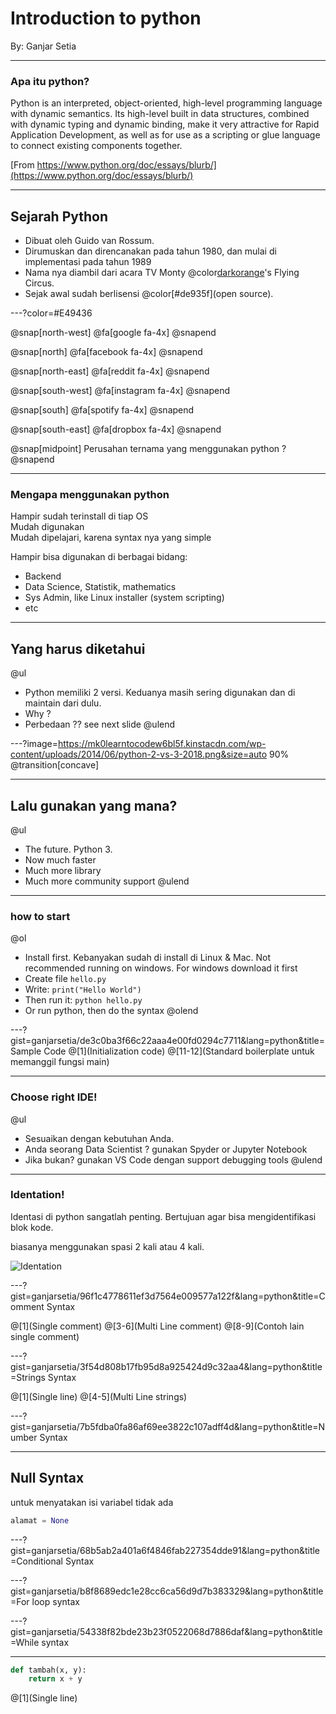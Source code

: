 # Introduction to python

By: Ganjar Setia

---

### Apa itu python?

Python is an interpreted, object-oriented, high-level programming language with dynamic semantics. Its high-level built in data structures, combined with dynamic typing and dynamic binding, make it very attractive for Rapid Application Development, as well as for use as a scripting or glue language to connect existing components together.

[From https://www.python.org/doc/essays/blurb/](https://www.python.org/doc/essays/blurb/)

---

## Sejarah Python

- Dibuat oleh Guido van Rossum.
- Dirumuskan dan direncanakan pada tahun 1980, dan mulai di implementasi pada tahun 1989
- Nama nya diambil dari acara TV Monty @color[darkorange](Python)'s Flying Circus.
- Sejak awal sudah berlisensi @color[#de935f](open source).

---?color=#E49436

@snap[north-west]
@fa[google fa-4x]
@snapend

@snap[north]
@fa[facebook fa-4x]
@snapend

@snap[north-east]
@fa[reddit fa-4x]
@snapend

@snap[south-west]
@fa[instagram fa-4x]
@snapend

@snap[south]
@fa[spotify fa-4x]
@snapend

@snap[south-east]
@fa[dropbox fa-4x]
@snapend

@snap[midpoint]
Perusahan ternama yang menggunakan python ?
@snapend

---

### Mengapa menggunakan python

Hampir sudah terinstall di tiap OS
<br>
Mudah digunakan
<br>
Mudah dipelajari, karena syntax nya yang simple
<br>

Hampir bisa digunakan di berbagai bidang:
<br>
- Backend
- Data Science, Statistik, mathematics
- Sys Admin, like Linux installer (system scripting)
- etc

---

## Yang harus diketahui

@ul
- Python memiliki 2 versi. Keduanya masih sering digunakan dan di maintain dari dulu.
- Why ?
- Perbedaan ?? see next slide
@ulend

---?image=https://mk0learntocodew6bl5f.kinstacdn.com/wp-content/uploads/2014/06/python-2-vs-3-2018.png&size=auto 90%
@transition[concave]

---

## Lalu gunakan yang mana?

@ul
- The future. Python 3.
- Now much faster
- Much more library
- Much more community support
@ulend

---

### how to start
@ol
- Install first. Kebanyakan sudah di install di Linux & Mac. Not recommended running on windows. For windows download it first
- Create file `hello.py`
- Write: `print("Hello World")`
- Then run it: `python hello.py`
- Or run python, then do the syntax
@olend

---?gist=ganjarsetia/de3c0ba3f66c22aaa4e00fd0294c7711&lang=python&title=Sample Code
@[1](Initialization code)
@[11-12](Standard boilerplate untuk memanggil fungsi main)

---
### Choose right IDE!

@ul
- Sesuaikan dengan kebutuhan Anda.
- Anda seorang Data Scientist ? gunakan Spyder or Jupyter Notebook
- Jika bukan? gunakan VS Code dengan support debugging tools
@ulend

---

### Identation!

Identasi di python sangatlah penting. Bertujuan agar bisa mengidentifikasi blok kode.

biasanya menggunakan spasi 2 kali atau 4 kali.

![Identation](https://d33wubrfki0l68.cloudfront.net/6d38cb172315d30651c04f053ba5f834aa2f513a/3f439/img/python/sintaks/blok-program-python.png)

---?gist=ganjarsetia/96f1c4778611ef3d7564e009577a122f&lang=python&title=Comment Syntax

@[1](Single comment)
@[3-6](Multi Line comment)
@[8-9](Contoh lain single comment)

---?gist=ganjarsetia/3f54d808b17fb95d8a925424d9c32aa4&lang=python&title=Strings Syntax

@[1](Single line)
@[4-5](Multi Line strings)

---?gist=ganjarsetia/7b5fdba0fa86af69ee3822c107adff4d&lang=python&title=Number Syntax

---

## Null Syntax

untuk menyatakan isi variabel tidak ada

```python
alamat = None
```

---?gist=ganjarsetia/68b5ab2a401a6f4846fab227354dde91&lang=python&title=Conditional Syntax

---?gist=ganjarsetia/b8f8689edc1e28cc6ca56d9d7b383329&lang=python&title=For loop syntax

---?gist=ganjarsetia/54338f82bde23b23f0522068d7886daf&lang=python&title=While syntax

---

```python
def tambah(x, y):
    return x + y
```
@[1](Single line)
